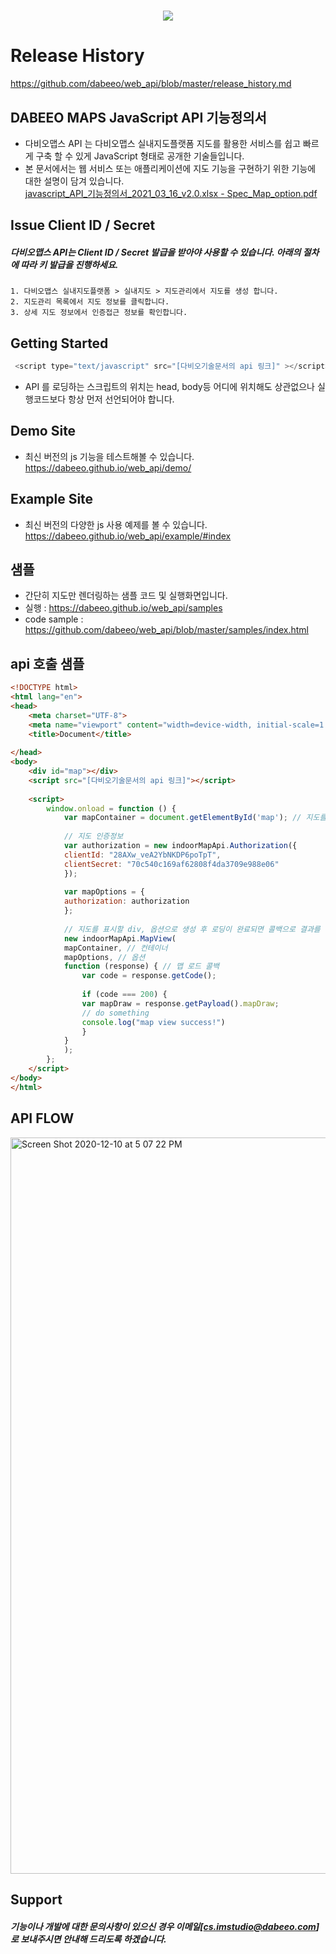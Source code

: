 

<h1 align="center">
 <img src="https://indoor.dabeeomaps.com/upload/demo/CI.png" />
</h1>

# Release History
https://github.com/dabeeo/web_api/blob/master/release_history.md

## DABEEO MAPS JavaScript API 기능정의서 

- 다비오맵스 API 는 다비오맵스 실내지도플랫폼 지도를 활용한 서비스를 쉽고 빠르게 구축 할 수 있게 JavaScript 형태로 공개한 기술들입니다.
- 본 문서에서는 웹 서비스 또는 애플리케이션에 지도 기능을 구현하기 위한 기능에 대한 설명이 담겨 있습니다.    
[javascript_API_기능정의서_2021_03_16_v2.0.xlsx - Spec_Map_option.pdf](https://github.com/dabeeo/web_api/files/6146384/javascript_API_._2021_03_16_v2.0.xlsx.-.Spec_Map_option.pdf)

## Issue Client ID / Secret

##### 다비오맵스 API는 Client ID / Secret 발급을 받아야 사용할 수 있습니다. 아래의 절차에 따라 키 발급을 진행하세요.

~~~
1. 다비오맵스 실내지도플랫폼 > 실내지도 > 지도관리에서 지도를 생성 합니다.
2. 지도관리 목록에서 지도 정보를 클릭합니다.
3. 상세 지도 정보에서 인증접근 정보를 확인합니다.
~~~

## Getting Started

~~~javascript
 <script type="text/javascript" src="[다비오기술문서의 api 링크]" ></script>
~~~

* API 를 로딩하는 스크립트의 위치는 head, body등 어디에 위치해도 상관없으나 실행코드보다 항상 먼저 선언되어야 합니다.

## Demo Site
- 최신 버전의 js 기능을 테스트해볼 수 있습니다.  
https://dabeeo.github.io/web_api/demo/

## Example Site
- 최신 버전의 다양한 js 사용 예제를 볼 수 있습니다.   
https://dabeeo.github.io/web_api/example/#index   

## 샘플
- 간단히 지도만 렌더링하는 샘플 코드 및 실행화면입니다. 
- 실행 :  https://dabeeo.github.io/web_api/samples      
- code sample : https://github.com/dabeeo/web_api/blob/master/samples/index.html    


## api 호출 샘플
~~~html
<!DOCTYPE html>
<html lang="en">
<head>
    <meta charset="UTF-8">
    <meta name="viewport" content="width=device-width, initial-scale=1.0">
    <title>Document</title>
    
</head>
<body>
    <div id="map"></div>
    <script src="[다비오기술문서의 api 링크]"></script>
    
    <script>
        window.onload = function () {
            var mapContainer = document.getElementById('map'); // 지도를 표시할 div
        
            // 지도 인증정보
            var authorization = new indoorMapApi.Authorization({
            clientId: "28AXw_veA2YbNKDP6poTpT",
            clientSecret: "70c540c169af62808f4da3709e988e06"
            });
        
            var mapOptions = {
            authorization: authorization
            };
        
            // 지도를 표시할 div, 옵션으로 생성 후 로딩이 완료되면 콜백으로 결과를 리턴합니다
            new indoorMapApi.MapView(
            mapContainer, // 컨테이너
            mapOptions, // 옵션
            function (response) { // 맵 로드 콜백
                var code = response.getCode();
        
                if (code === 200) {
                var mapDraw = response.getPayload().mapDraw;
                // do something
                console.log("map view success!")
                }
            }
            );
        };
    </script>
</body>
</html>
~~~

## API FLOW
<img width="1178" alt="Screen Shot 2020-12-10 at 5 07 22 PM" src="https://user-images.githubusercontent.com/63434357/101739019-4f3c5d80-3b0a-11eb-9cdd-475dc1d178b9.png">

## Support

##### 기능이나 개발에 대한 문의사항이 있으신 경우 이메일[cs.imstudio@dabeeo.com] 로 보내주시면 안내해 드리도록 하겠습니다.
